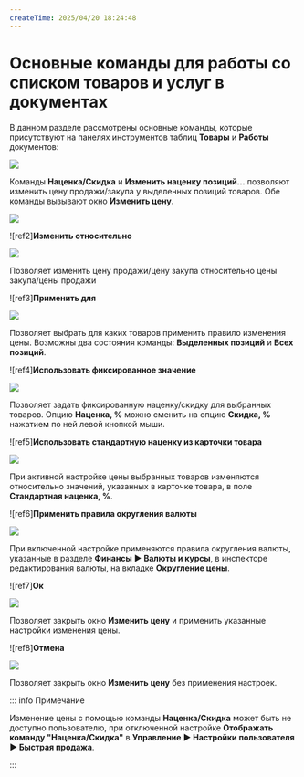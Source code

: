 ```yaml
---
createTime: 2025/04/20 18:24:48
---
```

# Основные команды для работы со списком товаров и услуг в документах

В данном разделе рассмотрены основные команды, которые присутствуют на панелях инструментов таблиц **Товары** и **Работы** документов:

![](Aspose.Words.83ab1c44-6b28-430a-a5f2-4d9e6ba1abd4.045.png)

Команды **Наценка/Скидка** и **Изменить наценку позиций...** позволяют изменить цену продажи/закупа у выделенных позиций товаров. Обе команды вызывают окно **Изменить цену**.

![](Aspose.Words.83ab1c44-6b28-430a-a5f2-4d9e6ba1abd4.046.png)

![ref2]**Изменить относительно**

![](Aspose.Words.83ab1c44-6b28-430a-a5f2-4d9e6ba1abd4.047.png)

Позволяет изменить цену продажи/цену закупа относительно цены закупа/цены продажи

![ref3]**Применить для**

![](Aspose.Words.83ab1c44-6b28-430a-a5f2-4d9e6ba1abd4.048.png)

Позволяет выбрать для каких товаров применить правило изменения цены. Возможны два состояния команды: **Выделенных позиций** и **Всех позиций**.

![ref4]**Использовать фиксированное значение**

![](Aspose.Words.83ab1c44-6b28-430a-a5f2-4d9e6ba1abd4.049.png)

Позволяет задать фиксированную наценку/скидку для выбранных товаров. Опцию **Наценка, %** можно сменить на опцию **Скидка, %** нажатием по ней левой кнопкой мыши.

![ref5]**Использовать стандартную наценку из карточки товара**

![](Aspose.Words.83ab1c44-6b28-430a-a5f2-4d9e6ba1abd4.050.png)

При активной настройке цены выбранных товаров изменяются относительно значений, указанных в карточке товара, в поле **Стандартная наценка, %**.

![ref6]**Применить правила округления валюты**

![](Aspose.Words.83ab1c44-6b28-430a-a5f2-4d9e6ba1abd4.051.png)

При включенной настройке применяются правила округления валюты, указанные в разделе **Финансы** ► **Валюты и курсы**, в инспекторе редактирования валюты, на вкладке **Округление цены**.

![ref7]**Ок**

![](Aspose.Words.83ab1c44-6b28-430a-a5f2-4d9e6ba1abd4.052.png)

Позволяет закрыть окно **Изменить цену** и применить указанные настройки изменения цены.

![ref8]**Отмена**

![](Aspose.Words.83ab1c44-6b28-430a-a5f2-4d9e6ba1abd4.053.png)

Позволяет закрыть окно **Изменить цену** без применения настроек.

::: info Примечание

Изменение цены с помощью команды **Наценка/Скидка** может быть не доступно пользователю, при отключенной настройке **Отображать команду "Наценка/Скидка"** в **Управление** **► Настройки пользователя ► Быстрая продажа**.

:::